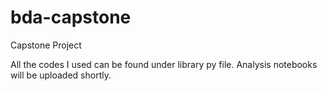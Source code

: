 # bda-capstone
 Capstone Project

All the codes I used can be found under library py file. Analysis notebooks will be uploaded shortly.

